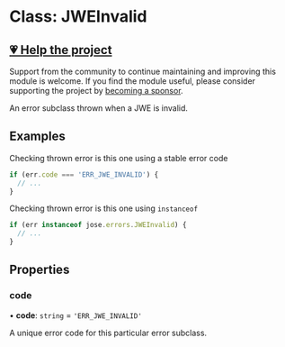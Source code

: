# Class: JWEInvalid

## [💗 Help the project](https://github.com/sponsors/panva)

Support from the community to continue maintaining and improving this module is welcome. If you find the module useful, please consider supporting the project by [becoming a sponsor](https://github.com/sponsors/panva).

An error subclass thrown when a JWE is invalid.

## Examples

Checking thrown error is this one using a stable error code

```js
if (err.code === 'ERR_JWE_INVALID') {
  // ...
}
```

Checking thrown error is this one using `instanceof`

```js
if (err instanceof jose.errors.JWEInvalid) {
  // ...
}
```

## Properties

### code

• **code**: `string` = `'ERR_JWE_INVALID'`

A unique error code for this particular error subclass.
